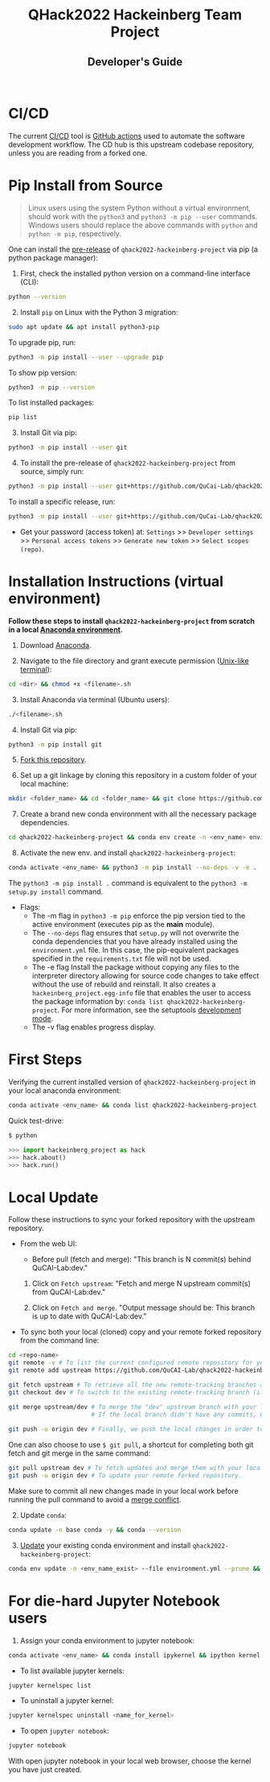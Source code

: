 <div align="center">
  <h1> QHack2022 Hackeinberg Team Project</h1>
  <h2> Developer's Guide</h2>
</div>
<br>

# CI/CD

The current [CI/CD](https://www.redhat.com/en/topics/devops/what-is-ci-cd) tool is [GitHub actions](https://docs.github.com/en/actions) used to automate the software development workflow. The CD hub is this upstream codebase repository, unless you are reading from a forked one.

# Pip Install from Source

>Linux users using the system Python without a virtual environment, should work with the `python3` and `python3 -m pip --user` commands. 
>Windows users should replace the above commands with `python` and `python -m pip`, respectively.

One can install the [pre-release](https://github.com/QuCAI-Lab/qhack2022-hackeinberg-project/releases/tag/0.0.1) of `qhack2022-hackeinberg-project` via pip (a python package manager):

1. First, check the installed python version on a command-line interface (CLI):
```bash
python --version
```
2. Install `pip` on Linux with the Python 3 migration:
```bash
sudo apt update && apt install python3-pip
```
To upgrade pip, run:
```bash
python3 -m pip install --user --upgrade pip
```
To show pip version:
```bash
python3 -m pip --version 
```
To list installed packages:
```bash
pip list
```
3. Install Git via pip:
```bash
python3 -m pip install --user git
```
4. To install the pre-release of `qhack2022-hackeinberg-project` from source, simply run:
```bash
python3 -m pip install --user git+https://github.com/QuCai-Lab/qhack2022-hackeinberg-project.git@0.0.1#egg=pre
```
To install a specific release, run:
```bash
python3 -m pip install --user git+https://github.com/QuCai-Lab/qhack2022-hackeinberg-project.git@<tag_number>
```
- Get your password (access token) at: `Settings` >> `Developer settings` >> `Personal access tokens` >> `Generate new token` >> `Select scopes (repo)`.

# Installation Instructions (virtual environment)

**Follow these steps to install `qhack2022-hackeinberg-project` from scratch in a local [Anaconda environment](https://github.com/QuCAI-Lab/educational-resources/tree/main/Conda_Essentials).**

1. Download [Anaconda](https://www.anaconda.com/products/individual).

2. Navigate to the file directory and grant execute permission ([Unix-like terminal](https://github.com/QuCAI-Lab/educational-resources/tree/main/Linux_Essentials)): 
```bash
cd <dir> && chmod +x <filename>.sh
```

3. Install Anaconda via terminal (Ubuntu users):
```bash
./<filename>.sh
```

4. Install Git via pip:
```bash
python3 -m pip install git
```

5. [Fork this repository](https://github.com/QuCAI-Lab/qhack2022-hackeinberg-project/fork).


6. Set up a git linkage by cloning this repository in a custom folder of your local machine:

```sh
mkdir <folder_name> && cd <folder_name> && git clone https://github.com/<your_githubusername>/qhack2022-hackeinberg-project.git
```

7. Create a brand new conda environment with all the necessary package dependencies.

```sh
cd qhack2022-hackeinberg-project && conda env create -n <env_name> environment.yml
```

8. Activate the new env. and install `qhack2022-hackeinberg-project`:

```sh
conda activate <env_name> && python3 -m pip install --no-deps -v -e .
```

The `python3 -m pip install .` command is equivalent to the `python3 -m setup.py install` command.

- Flags: 
  - The -m flag in `python3 -m pip` enforce the pip version tied to the active environment (executes pip as the __main__ module).
  - The `--no-deps` flag ensures that `setup.py` will not overwrite the conda dependencies that you have already installed using the `environment.yml` file. In this case, the pip-equivalent packages specified in the `requirements.txt` file will not be used.
  - The -e flag Install the package without copying any files to the interpreter directory allowing for source code changes to take effect without the use of rebuild and reinstall. It also creates a `hackeinberg_project.egg-info` file that enables the user to access the package information by: `conda list qhack2022-hackeinberg-project`. For more information, see the setuptools [development mode](https://setuptools.pypa.io/en/latest/userguide/development_mode.html).
  - The -v flag enables progress display.

# First Steps

Verifying the current installed version of `qhack2022-hackeinberg-project` in your local anaconda environment:

```sh
conda activate <env_name> && conda list qhack2022-hackeinberg-project
```

Quick test-drive:
```sh
$ python
```
```python
>>> import hackeinberg_project as hack
>>> hack.about()
>>> hack.run()
```

# Local Update

Follow these instructions to sync your forked repository with the upstream repository.

- From the web UI:

  - Before pull (fetch and merge): "This branch is N commit(s) behind QuCAI-Lab:dev."

  1. Click on `Fetch upstream`: "Fetch and merge N upstream commit(s) from QuCAI-Lab:dev."

  2. Click on `Fetch and merge`. "Output message should be: This branch is up to date with QuCAI-Lab:dev."

- To sync both your local (cloned) copy and your remote forked repository from the command line:

```sh
cd <repo-name>
git remote -v # To list the current configured remote repository for your fork.
git remote add upstream https://github.com/QuCAI-Lab/qhack2022-hackeinberg-project # Assigning "upstream" as the original remote repository that will be synced with the fork.

git fetch upstream # To retrieve all the new remote-tracking branches and tags updates from the upstream repository.
git checkout dev # To switch to the existing remote-tracking branch (i.e., the branch fetched from the remote repository) named "dev".

git merge upstream/dev # To merge the "dev" upstream branch with your local (cloned) branch without losing your local changes.
                       # If the local branch didn't have any commits, GIT will fast-forward the cloned repo.
                                     
git push -u origin dev # Finally, we push the local changes in order to also update your remote forked repository on the GitHub server.
```

One can also choose to use `$ git pull`, a shortcut for completing both git fetch and git merge in the same command: 
  
```sh
git pull upstream dev # To fetch updates and merge them with your local (cloned) repository.
git push -u origin dev # To update your remote forked repository.
```

Make sure to commit all new changes made in your local work before running the pull command to avoid a [merge conflict](https://docs.github.com/en/pull-requests/collaborating-with-pull-requests/addressing-merge-conflicts/resolving-a-merge-conflict-using-the-command-line).

2. Update `conda`:

```sh
conda update -n base conda -y && conda --version
```

3. [Update](https://docs.conda.io/projects/conda/en/latest/user-guide/tasks/manage-environments.html?highlight=prune#updating-an-environment) your existing conda environment and install `qhack2022-hackeinberg-project`:

```sh
conda env update -n <env_name_exist> --file environment.yml --prune && conda activate <env_name_exist> && python3 -m pip install --no-deps -e -v .
```

# For die-hard Jupyter Notebook users

1. Assign your conda environment to jupyter notebook:

```sh
conda activate <env_name> && conda install ipykernel && ipython kernel install --user --name=<name_for_kernel>
```

- To list available jupyter kernels:

```sh
jupyter kernelspec list 
```

- To uninstall a jupyter kernel:

```sh
jupyter kernelspec uninstall <name_for_kernel>
```

- To open `jupyter notebook`:

```sh
jupyter notebook
```

With open jupyter notebook in your local web browser, choose the kernel you have just created.
